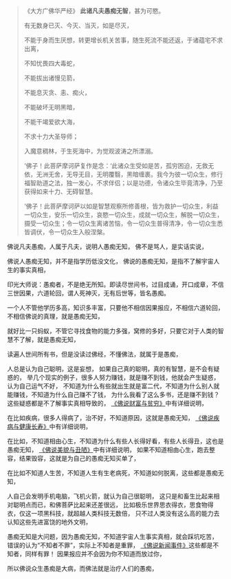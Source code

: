 > 《大方广佛华严经》
> **此诸凡夫愚痴无智**，甚为可愍。
> 
> 有无数身已灭、今灭、当灭，如是尽灭，
> 
> 不能于身而生厌想，转更增长机关苦事，随生死流不能还返，于诸蕴宅不求出离，
> 
> 不知忧畏四大毒蛇，
> 
> 不能拔出诸慢见箭，
> 
> 不能息灭贪、恚、痴火，
> 
> 不能破坏无明黑暗，
> 
> 不能干竭爱欲大海，
> 
> 不求十力大圣导师；
> 
> 入魔意稠林，于生死海中，为觉观波涛之所漂溺。
> 
> ’佛子！此菩萨摩诃萨复作是念：‘此诸众生受如是苦，孤穷困迫，无救无依，无洲无舍，无导无目，无明覆翳，黑暗缠裹。我今为彼一切众生，修行福智助道之法，独一发心，不求伴侣；以是功德，令诸众生毕竟清净，乃至获得如来十力、无碍智慧。
> 
> ’佛子！此菩萨摩诃萨以如是智慧观察所修善根，皆为救护一切众生，利益一切众生，安乐一切众生，哀愍一切众生，成就一切众生，解脱一切众生，摄受一切众生；令一切众生离诸苦恼，令一切众生普得清净，令一切众生悉皆调伏，令一切众生入般涅槃。

佛说凡夫愚痴，人属于凡夫，说明人愚痴无知，
佛不是骂人，是实话实说，

佛说人愚痴无知，并不是指学历低没文化，
佛说的愚痴无知，是指不了解宇宙人生的事实真相，

印光大师说：愚痴者，不是绝无所知。即读尽世间书，过目成诵，开口成章，不信三世因果，六道轮回，谓人死神灭，无有后世等，皆名愚痴。

一个人不管他学历多高，知识多丰富，只要他不相信因果报应，不相信六道轮回，不相信佛说的真理，就是愚痴无知，

就好比一只蚂蚁，不管它寻找食物的能力多强，窝修的多好，只要它对于人类的智慧不了解，就是愚痴无知，

读遍人世间所有书，但是没读过佛经，不懂佛法，就属于是愚痴，

人总是认为自己聪明，这是妄想，
如果自己真的聪明，真的有智慧，是不会有疑惑的，
举几个现实的例子，很多人努力赚钱，就是赚不到钱，他就会产生疑惑，认为自己运气不好，
不知道为什么有些就出生就是富二代，不知道为什么别人就能赚钱，不知道为什么自己赚不了钱，
为什么我看了这么多书，还是赚不到钱？
这些疑惑都是不了解事实真相导致的，
[《佛说财富与贫穷》](https://www.kancloud.cn/luojiangtao/foshuocaifu)中有详细说明，

在比如疾病，很多人得病了，治不好，不知道原因，这就是愚痴无知，
[《佛说疾病与健康长寿》](https://www.kancloud.cn/luojiangtao/foshuojiankang)中有详细说明，

在比如，不知道相由心生，不知道为什么有些人长得好看，有些人长得丑，这也是愚痴无知，
[《佛说美貌与丑陋》](https://www.kancloud.cn/luojiangtao/foshuomeimao)中有详细说明，
如果不知道相由心生，跑去整容，结果毁容，这就是为自己的愚痴无知买单了，

在比如不知道人生苦，不知道人生有生老病死，不知道如何脱离，这些都是愚痴无知，

人自己会发明手机电脑，飞机火箭，就认为自己很聪明，
这只是和畜生比起来相对聪明点而已，和佛菩萨比起来还差很远，
比如极乐世界思衣得衣，思食物得衣，仅这一项黑科技，就超越人类科技无数倍，
只不过人类没有这么高的能力去认知这些先进富饶的地外文明，

愚痴无知是大问题，因为愚痴无知，不知道宇宙人生事实真相，就会踩坑吃苦，
错误的认为“不知者不罪”，实际上不知者是重罪，
[《佛说新闻事件》](https://www.kancloud.cn/luojiangtao/foshuoxinwen)这些都是不知者，同样有罪！
因果报应并不会因为你不知道而放过你，

所以佛说众生愚痴是大病，而佛法就是治疗人们的愚痴，